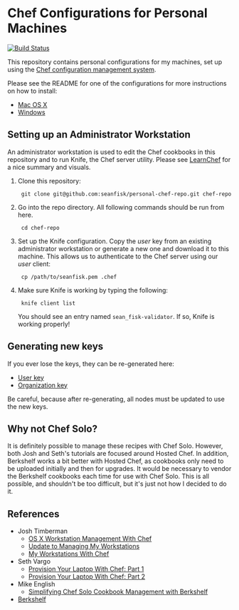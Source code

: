 # Chef Configurations for Personal Machines

[![Build Status](https://travis-ci.org/seanfisk/personal-chef-repo.png)](https://travis-ci.org/seanfisk/personal-chef-repo)

This repository contains personal configurations for my machines, set up using the [Chef configuration management system][chef].

[chef]: http://www.getchef.com/

Please see the README for one of the configurations for more instructions on how to install:

* [Mac OS X](https://github.com/seanfisk/personal-chef-repo/tree/master/config/osx)
* [Windows](https://github.com/seanfisk/personal-chef-repo/tree/master/config/windows)

## Setting up an Administrator Workstation

An administrator workstation is used to edit the Chef cookbooks in this repository and to run Knife, the Chef server utility. Please see [LearnChef](https://learn.chef.io/legacy/get-started/) for a nice summary and visuals.

1. Clone this repository:

        git clone git@github.com:seanfisk/personal-chef-repo.git chef-repo

1. Go into the repo directory. All following commands should be run from here.

        cd chef-repo

1. Set up the Knife configuration. Copy the *user* key from an existing administrator workstation or generate a new one and download it to this machine. This allows us to authenticate to the Chef server using our *user* client:

        cp /path/to/seanfisk.pem .chef

1. Make sure Knife is working by typing the following:

        knife client list

    You should see an entry named `sean_fisk-validator`. If so, Knife is working properly!

## Generating new keys

If you ever lose the keys, they can be re-generated here:

* [User key](https://www.chef.io/account/password)
* [Organization key](https://manage.chef.io/organizations)

Be careful, because after re-generating, all nodes must be updated to use the new keys.

## Why not Chef Solo?

It is definitely possible to manage these recipes with Chef Solo. However, both Josh and Seth's tutorials are focused around Hosted Chef. In addition, Berkshelf works a bit better with Hosted Chef, as cookbooks only need to be uploaded initially and then for upgrades. It would be necessary to vendor the Berkshelf cookbooks each time for use with Chef Solo. This is all possible, and shouldn't be too difficult, but it's just not how I decided to do it.

## References

* Josh Timberman
    * [OS X Workstation Management With Chef](http://jtimberman.housepub.org/blog/2012/07/29/os-x-workstation-management-with-chef/)
    * [Update to Managing My Workstations](http://jtimberman.housepub.org/blog/2011/09/04/update-to-managing-my-workstations/)
    * [My Workstations With Chef](http://jtimberman.housepub.org/blog/2011/04/03/managing-my-workstations-with-chef/)
* Seth Vargo
    * [Provision Your Laptop With Chef: Part 1](http://technology.customink.com/blog/2012/05/28/provision-your-laptop-with-chef-part-1/)
    * [Provision Your Laptop With Chef: Part 2](http://technology.customink.com/blog/2012/07/30/provision-your-laptop-with-chef-part-2/)
* Mike English
    * [Simplifying Chef Solo Cookbook Management with Berkshelf](http://spin.atomicobject.com/2013/01/03/berks-simplifying-chef-solo-cookbook-management-with-berkshelf/)
* [Berkshelf](http://berkshelf.com/)
